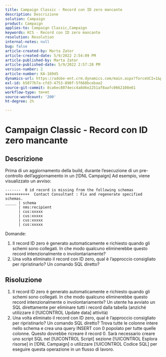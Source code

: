 ```yaml
---
title: Campaign Classic - Record con ID zero mancante
description: Descrizione
solution: Campaign
product: Campaign
applies-to: Campaign Classic,Campaign
keywords: KCS - Record con ID zero mancante
resolution: Resolution
internal-notes: null
bug: false
article-created-by: Marta Zator
article-created-date: 5/9/2022 2:54:09 PM
article-published-by: Marta Zator
article-published-date: 5/9/2022 2:57:28 PM
version-number: 2
article-number: KA-16945
dynamics-url: https://adobe-ent.crm.dynamics.com/main.aspx?forceUCI=1&pagetype=entityrecord&etn=knowledgearticle&id=7692b4e0-a7cf-ec11-a7b5-0022480a8e40
exl-id: b5077b7a-cfd3-4753-890f-5f660bcebae2
source-git-commit: 8ca6ec8074ecc4a8d6e2251af8aafc0662108e61
workflow-type: tm+mt
source-wordcount: '200'
ht-degree: 2%

---
```


# Campaign Classic - Record con ID zero mancante

## Descrizione

Prima di un aggiornamento della build, durante l’esecuzione di un pre-controllo dell’aggiornamento in un [!DNL Campaign] Ad esempio, viene visualizzato un avviso:

```
-------  0 id record is missing from the following schemas
+++++++++++  Contact Consultant : Fix and regenerate specified schemas.
_____ | schema                  
      | nms:recipient           
      | cus:xxxxx     
      | cus:xxxxx        
      | cus:xxxxx       
      | cus:xxxxx            
```

Domande:

1. Il record ID zero è generato automaticamente e richiesto quando gli schemi sono collegati. In che modo qualcuno eliminerebbe questo record intenzionalmente o involontariamente?
1. Una volta eliminato il record con ID zero, qual è l’approccio consigliato per ripristinarlo? Un comando SQL diretto?

## Risoluzione

1. Il record ID zero è generato automaticamente e richiesto quando gli schemi sono collegati. In che modo qualcuno eliminerebbe questo record intenzionalmente o involontariamente? Un utente ha avviato un SQL direttamente per eliminare tutti i record dalla tabella (anziché utilizzare il [!UICONTROL Update data] attività)
1. Una volta eliminato il record con ID zero, qual è l’approccio consigliato per ripristinarlo? Un comando SQL diretto? Trova tutte le colonne intere nello schema e crea una query INSERT con 0 popolato per tutte quelle colonne. Questo dovrebbe ricreare il record 0. Sarà necessario creare uno script SQL nel [!UICONTROL Script] sezione [!UICONTROL Esplora risorse] in [!DNL Campaign] o utilizzare [!UICONTROL Codice SQL] per eseguire questa operazione in un flusso di lavoro.
